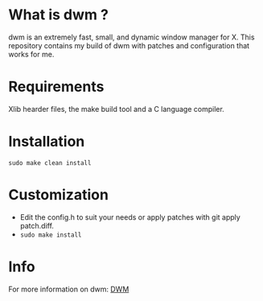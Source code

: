 # What is dwm ?
dwm is an extremely fast, small, and dynamic window manager for X.
This repository contains my build of dwm with patches and configuration that works for me.

# Requirements
Xlib hearder files, the make build tool and a C language compiler.

# Installation
```sudo make clean install```

# Customization
* Edit the config.h to suit your needs or apply patches with git apply patch.diff.
* ```sudo make install```

# Info
For more information on dwm:
[DWM](https://dwm.suckless.org/)
